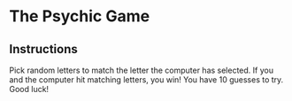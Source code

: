# The Psychic Game

## Instructions

Pick random letters to match the letter the computer has selected. If you and the computer hit matching letters, you win! You have 10 guesses to try. Good luck!